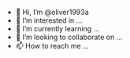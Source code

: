 - 👋 Hi, I’m @oliver1993a
- 👀 I’m interested in ...
- 🌱 I’m currently learning ...
- 💞️ I’m looking to collaborate on ...
- 📫 How to reach me ...

<!---
oliver1993a/oliver1993a is a ✨ special ✨ repository because its `README.md` (this file) appears on your GitHub profile.
You can click the Preview link to take a look at your changes.
--->
